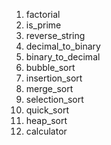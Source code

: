 1. factorial
2. is_prime
3. reverse_string
4. decimal_to_binary
5. binary_to_decimal
6. bubble_sort
7. insertion_sort
8. merge_sort
9. selection_sort
10. quick_sort
11. heap_sort
12. calculator
